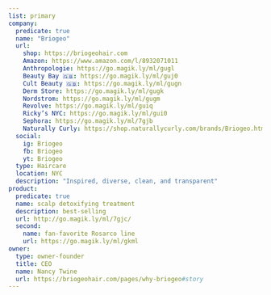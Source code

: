 ```yaml
---
list: primary
company:
  predicate: true
  name: "Briogeo"
  url:
    shop: https://briogeohair.com
    Amazon: https://www.amazon.com/l/8932071011
    Anthropologie: https://go.magik.ly/ml/gugl
    Beauty Bay 🇬🇧: https://go.magik.ly/ml/guj0
    Cult Beauty 🇬🇧: https://go.magik.ly/ml/gugn
    Derm Store: https://go.magik.ly/ml/gugk
    Nordstrom: https://go.magik.ly/ml/gugm
    Revolve: https://go.magik.ly/ml/guiq
    Ricky’s NYC: https://go.magik.ly/ml/gui0
    Sephora: https://go.magik.ly/ml/7gjb
    Naturally Curly: https://shop.naturallycurly.com/brands/Briogeo.html
  social:
    ig: Briogeo
    fb: Briogeo
    yt: Briogeo
  type: Haircare
  location: NYC
  description: "Inspired, diverse, clean, and transparent"
product:
  predicate: true
  name: scalp detoxifying treatment
  description: best-selling
  url: http://go.magik.ly/ml/7gjc/
  second:
    name: fan-favorite Rosarco line
    url: https://go.magik.ly/ml/gkml
owner:
  type: owner-founder
  title: CEO
  name: Nancy Twine
  url: https://briogeohair.com/pages/why-briogeo#story
---
```

